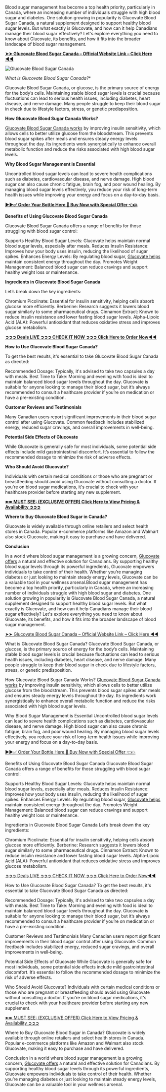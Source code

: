 Blood sugar management has become a top health priority, particularly in Canada, where an increasing number of individuals struggle with high blood sugar and diabetes. One solution growing in popularity is Glucovate Blood Sugar Canada, a natural supplement designed to support healthy blood sugar levels. But what exactly is Glucovate, and how can it help Canadians manage their blood sugar effectively? Let's explore everything you need to know about Glucovate, its benefits, and how it fits into the broader landscape of blood sugar management.

**[➤➤ Glucovate Blood Sugar Canada – Official Website Link – Click Here ◀◀](https://supplementcarts.com/glucovate-blood-sugar-ca-official/)**

![Glucovate Blood Sugar Canada](https://github.com/user-attachments/assets/bccf9cdc-8ccd-4b03-97f4-ae8937a6a1de)

*What is Glucovate Blood Sugar Canada?**

Glucovate Blood Sugar Canada, or glucose, is the primary source of energy for the body’s cells. Maintaining stable blood sugar levels is crucial because fluctuations can lead to serious health issues, including diabetes, heart disease, and nerve damage. Many people struggle to keep their blood sugar in check due to lifestyle factors, stress, or genetic predisposition.

**How Glucovate Blood Sugar Canada Works?**

[Glucovate Blood Sugar Canada works](https://www.facebook.com/Glucovate.Blood.Sugar.Canada/) by improving insulin sensitivity, which allows cells to better utilize glucose from the bloodstream. This prevents blood sugar spikes after meals and ensures steady energy levels throughout the day. Its ingredients work synergistically to enhance overall metabolic function and reduce the risks associated with high blood sugar levels.

**Why Blood Sugar Management is Essential**

Uncontrolled blood sugar levels can lead to severe health complications such as diabetes, cardiovascular disease, and nerve damage. High blood sugar can also cause chronic fatigue, brain fog, and poor wound healing. By managing blood sugar levels effectively, you reduce your risk of long-term health issues while improving your energy and focus on a day-to-day basis.

**[▶▶✅ Order Your Bottle Here 🛒 Buy Now with Special Offer 👈💥](https://supplementcarts.com/glucovate-blood-sugar-ca-official/)**

**Benefits of Using Glucovate Blood Sugar Canada**

Glucovate Blood Sugar Canada offers a range of benefits for those struggling with blood sugar control:

Supports Healthy Blood Sugar Levels: Glucovate helps maintain normal blood sugar levels, especially after meals.
Reduces Insulin Resistance: Improves how your body uses insulin, reducing the likelihood of sugar spikes.
Enhances Energy Levels: By regulating blood sugar, [Glucovate helps](https://www.facebook.com/Glucovate.Blood.Sugar.Canada.Official/) maintain consistent energy throughout the day.
Promotes Weight Management: Balanced blood sugar can reduce cravings and support healthy weight loss or maintenance.

**Ingredients in Glucovate Blood Sugar Canada**

Let’s break down the key ingredients:

Chromium Picolinate: Essential for insulin sensitivity, helping cells absorb glucose more efficiently.
Berberine: Research suggests it lowers blood sugar similarly to some pharmaceutical drugs.
Cinnamon Extract: Known to reduce insulin resistance and lower fasting blood sugar levels.
Alpha-Lipoic Acid (ALA): Powerful antioxidant that reduces oxidative stress and improves glucose metabolism.

**[➲➲➲ Deals LIVE ➲➲➲ CHECK IT NOW ➲➲➲ Click Here to Order Now◀◀](https://supplementcarts.com/glucovate-blood-sugar-ca-official/)**

**How to Use Glucovate Blood Sugar Canada?**

To get the best results, it's essential to take Glucovate Blood Sugar Canada as directed:

Recommended Dosage: Typically, it's advised to take two capsules a day with meals.
Best Time to Take: Morning and evening with food is ideal to maintain balanced blood sugar levels throughout the day.
Glucovate is suitable for anyone looking to manage their blood sugar, but it’s always recommended to consult a healthcare provider if you’re on medication or have a pre-existing condition.

**Customer Reviews and Testimonials**

Many Canadian users report significant improvements in their blood sugar control after using Glucovate. Common feedback includes stabilized energy, reduced sugar cravings, and overall improvements in well-being.

**Potential Side Effects of Glucovate**

While Glucovate is generally safe for most individuals, some potential side effects include mild gastrointestinal discomfort. It’s essential to follow the recommended dosage to minimize the risk of adverse effects.

**Who Should Avoid Glucovate?**

Individuals with certain medical conditions or those who are pregnant or breastfeeding should avoid using Glucovate without consulting a doctor. If you're on blood sugar medications, it's crucial to check with your healthcare provider before starting any new supplement.

**[➽➽ MUST SEE: (EXCLUSIVE OFFER) Click Here to View Pricing & Availability ➲➲➲](https://supplementcarts.com/glucovate-blood-sugar-ca-official/)**

**Where to Buy Glucovate Blood Sugar in Canada?**

Glucovate is widely available through online retailers and select health stores in Canada. Popular e-commerce platforms like Amazon and Walmart also stock Glucovate, making it easy to purchase and have delivered.

**Conclusion**

In a world where blood sugar management is a growing concern, [Glucovate offers](https://www.facebook.com/Glucovate.Blood.Sugar.Canada/) a natural and effective solution for Canadians. By supporting healthy blood sugar levels through its powerful ingredients, Glucovate empowers individuals to take control of their health. Whether you’re managing diabetes or just looking to maintain steady energy levels, Glucovate can be a valuable tool in your wellness arsenal.Blood sugar management has become a top health priority, particularly in Canada, where an increasing number of individuals struggle with high blood sugar and diabetes. One solution growing in popularity is Glucovate Blood Sugar Canada, a natural supplement designed to support healthy blood sugar levels. But what exactly is Glucovate, and how can it help Canadians manage their blood sugar effectively? Let's explore everything you need to know about Glucovate, its benefits, and how it fits into the broader landscape of blood sugar management.

[➤➤ Glucovate Blood Sugar Canada – Official Website Link – Click Here ◀◀](https://supplementcarts.com/glucovate-blood-sugar-ca-official/)

What is Glucovate Blood Sugar Canada?
Glucovate Blood Sugar Canada, or glucose, is the primary source of energy for the body’s cells. Maintaining stable blood sugar levels is crucial because fluctuations can lead to serious health issues, including diabetes, heart disease, and nerve damage. Many people struggle to keep their blood sugar in check due to lifestyle factors, stress, or genetic predisposition.

How Glucovate Blood Sugar Canada Works?
[Glucovate Blood Sugar Canada works](https://www.facebook.com/Glucovate.Blood.Sugar.Canada/) by improving insulin sensitivity, which allows cells to better utilize glucose from the bloodstream. This prevents blood sugar spikes after meals and ensures steady energy levels throughout the day. Its ingredients work synergistically to enhance overall metabolic function and reduce the risks associated with high blood sugar levels.

Why Blood Sugar Management is Essential
Uncontrolled blood sugar levels can lead to severe health complications such as diabetes, cardiovascular disease, and nerve damage. High blood sugar can also cause chronic fatigue, brain fog, and poor wound healing. By managing blood sugar levels effectively, you reduce your risk of long-term health issues while improving your energy and focus on a day-to-day basis.

[▶▶✅ Order Your Bottle Here 🛒 Buy Now with Special Offer 👈💥](https://supplementcarts.com/glucovate-blood-sugar-ca-official/)

Benefits of Using Glucovate Blood Sugar Canada
Glucovate Blood Sugar Canada offers a range of benefits for those struggling with blood sugar control:

Supports Healthy Blood Sugar Levels: Glucovate helps maintain normal blood sugar levels, especially after meals.
Reduces Insulin Resistance: Improves how your body uses insulin, reducing the likelihood of sugar spikes.
Enhances Energy Levels: By regulating blood sugar, [Glucovate helps](https://www.facebook.com/Glucovate.Blood.Sugar.Canada.Official/) maintain consistent energy throughout the day.
Promotes Weight Management: Balanced blood sugar can reduce cravings and support healthy weight loss or maintenance.

Ingredients in Glucovate Blood Sugar Canada
Let’s break down the key ingredients:

Chromium Picolinate: Essential for insulin sensitivity, helping cells absorb glucose more efficiently.
Berberine: Research suggests it lowers blood sugar similarly to some pharmaceutical drugs.
Cinnamon Extract: Known to reduce insulin resistance and lower fasting blood sugar levels.
Alpha-Lipoic Acid (ALA): Powerful antioxidant that reduces oxidative stress and improves glucose metabolism.

[➲➲➲ Deals LIVE ➲➲➲ CHECK IT NOW ➲➲➲ Click Here to Order Now◀◀](https://supplementcarts.com/glucovate-blood-sugar-ca-official/)

How to Use Glucovate Blood Sugar Canada?
To get the best results, it's essential to take Glucovate Blood Sugar Canada as directed:

Recommended Dosage: Typically, it's advised to take two capsules a day with meals.
Best Time to Take: Morning and evening with food is ideal to maintain balanced blood sugar levels throughout the day.
Glucovate is suitable for anyone looking to manage their blood sugar, but it’s always recommended to consult a healthcare provider if you’re on medication or have a pre-existing condition.

Customer Reviews and Testimonials
Many Canadian users report significant improvements in their blood sugar control after using Glucovate. Common feedback includes stabilized energy, reduced sugar cravings, and overall improvements in well-being.

Potential Side Effects of Glucovate
While Glucovate is generally safe for most individuals, some potential side effects include mild gastrointestinal discomfort. It’s essential to follow the recommended dosage to minimize the risk of adverse effects.

Who Should Avoid Glucovate?
Individuals with certain medical conditions or those who are pregnant or breastfeeding should avoid using Glucovate without consulting a doctor. If you're on blood sugar medications, it's crucial to check with your healthcare provider before starting any new supplement.

[➽➽ MUST SEE: (EXCLUSIVE OFFER) Click Here to View Pricing & Availability ➲➲➲](https://supplementcarts.com/glucovate-blood-sugar-ca-official/)

Where to Buy Glucovate Blood Sugar in Canada?
Glucovate is widely available through online retailers and select health stores in Canada. Popular e-commerce platforms like Amazon and Walmart also stock Glucovate, making it easy to purchase and have delivered.

Conclusion
In a world where blood sugar management is a growing concern, [Glucovate offers](https://www.facebook.com/Glucovate.Blood.Sugar.Canada/) a natural and effective solution for Canadians. By supporting healthy blood sugar levels through its powerful ingredients, Glucovate empowers individuals to take control of their health. Whether you’re managing diabetes or just looking to maintain steady energy levels, Glucovate can be a valuable tool in your wellness arsenal.
